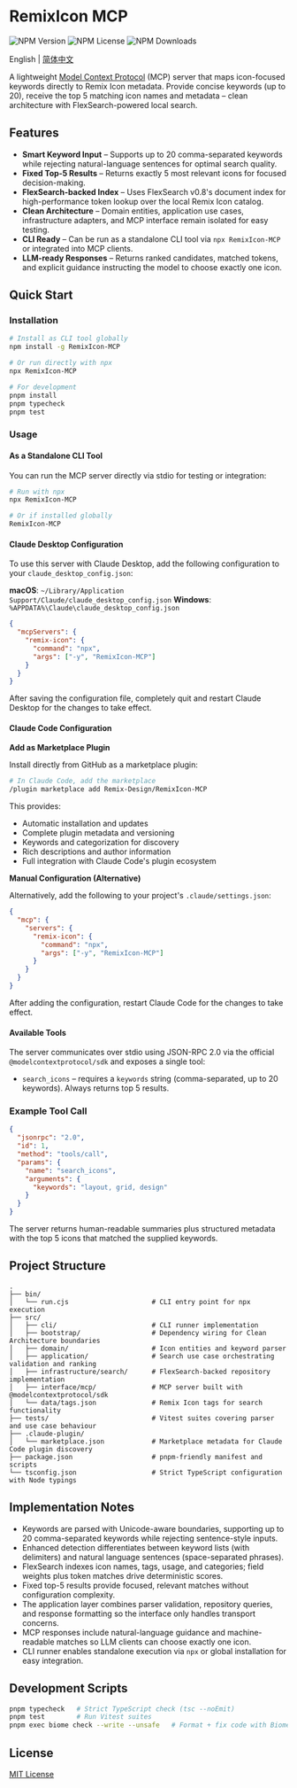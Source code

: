 # RemixIcon MCP

![NPM Version](https://img.shields.io/npm/v/RemixIcon-MCP) ![NPM License](https://img.shields.io/npm/l/RemixIcon-MCP) ![NPM Downloads](https://img.shields.io/npm/dt/RemixIcon-MCP)

English | [简体中文](README.zh-CN.md)

A lightweight [Model Context Protocol](https://modelcontextprotocol.io/) (MCP) server that maps icon-focused keywords directly to Remix Icon metadata. Provide concise keywords (up to 20), receive the top 5 matching icon names and metadata – clean architecture with FlexSearch-powered local search.

## Features

- **Smart Keyword Input** – Supports up to 20 comma-separated keywords while rejecting natural-language sentences for optimal search quality.
- **Fixed Top-5 Results** – Returns exactly 5 most relevant icons for focused decision-making.
- **FlexSearch-backed Index** – Uses FlexSearch v0.8's document index for high-performance token lookup over the local Remix Icon catalog.
- **Clean Architecture** – Domain entities, application use cases, infrastructure adapters, and MCP interface remain isolated for easy testing.
- **CLI Ready** – Can be run as a standalone CLI tool via `npx RemixIcon-MCP` or integrated into MCP clients.
- **LLM-ready Responses** – Returns ranked candidates, matched tokens, and explicit guidance instructing the model to choose exactly one icon.

## Quick Start

### Installation

```bash
# Install as CLI tool globally
npm install -g RemixIcon-MCP

# Or run directly with npx
npx RemixIcon-MCP

# For development
pnpm install
pnpm typecheck
pnpm test
```

### Usage

#### As a Standalone CLI Tool

You can run the MCP server directly via stdio for testing or integration:

```bash
# Run with npx
npx RemixIcon-MCP

# Or if installed globally
RemixIcon-MCP
```

#### Claude Desktop Configuration

To use this server with Claude Desktop, add the following configuration to your `claude_desktop_config.json`:

**macOS**: `~/Library/Application Support/Claude/claude_desktop_config.json`
**Windows**: `%APPDATA%\Claude\claude_desktop_config.json`

```json
{
  "mcpServers": {
    "remix-icon": {
      "command": "npx",
      "args": ["-y", "RemixIcon-MCP"]
    }
  }
}
```

After saving the configuration file, completely quit and restart Claude Desktop for the changes to take effect.

#### Claude Code Configuration

**Add as Marketplace Plugin**

Install directly from GitHub as a marketplace plugin:

```bash
# In Claude Code, add the marketplace
/plugin marketplace add Remix-Design/RemixIcon-MCP
```

This provides:
- Automatic installation and updates
- Complete plugin metadata and versioning
- Keywords and categorization for discovery
- Rich descriptions and author information
- Full integration with Claude Code's plugin ecosystem

**Manual Configuration (Alternative)**

Alternatively, add the following to your project's `.claude/settings.json`:

```json
{
  "mcp": {
    "servers": {
      "remix-icon": {
        "command": "npx",
        "args": ["-y", "RemixIcon-MCP"]
      }
    }
  }
}
```

After adding the configuration, restart Claude Code for the changes to take effect.

#### Available Tools

The server communicates over stdio using JSON-RPC 2.0 via the official `@modelcontextprotocol/sdk` and exposes a single tool:

- `search_icons` – requires a `keywords` string (comma-separated, up to 20 keywords). Always returns top 5 results.

### Example Tool Call

```json
{
  "jsonrpc": "2.0",
  "id": 1,
  "method": "tools/call",
  "params": {
    "name": "search_icons",
    "arguments": {
      "keywords": "layout, grid, design"
    }
  }
}
```

The server returns human-readable summaries plus structured metadata with the top 5 icons that matched the supplied keywords.

## Project Structure

```
.
├── bin/
│   └── run.cjs                     # CLI entry point for npx execution
├── src/
│   ├── cli/                        # CLI runner implementation
│   ├── bootstrap/                  # Dependency wiring for Clean Architecture boundaries
│   ├── domain/                     # Icon entities and keyword parser
│   ├── application/                # Search use case orchestrating validation and ranking
│   ├── infrastructure/search/      # FlexSearch-backed repository implementation
│   ├── interface/mcp/              # MCP server built with @modelcontextprotocol/sdk
│   └── data/tags.json              # Remix Icon tags for search functionality
├── tests/                          # Vitest suites covering parser and use case behaviour
├── .claude-plugin/
│   └── marketplace.json            # Marketplace metadata for Claude Code plugin discovery
├── package.json                    # pnpm-friendly manifest and scripts
└── tsconfig.json                   # Strict TypeScript configuration with Node typings
```

## Implementation Notes

- Keywords are parsed with Unicode-aware boundaries, supporting up to 20 comma-separated keywords while rejecting sentence-style inputs.
- Enhanced detection differentiates between keyword lists (with delimiters) and natural language sentences (space-separated phrases).
- FlexSearch indexes icon names, tags, usage, and categories; field weights plus token matches drive deterministic scores.
- Fixed top-5 results provide focused, relevant matches without configuration complexity.
- The application layer combines parser validation, repository queries, and response formatting so the interface only handles transport concerns.
- MCP responses include natural-language guidance and machine-readable matches so LLM clients can choose exactly one icon.
- CLI runner enables standalone execution via `npx` or global installation for easy integration.

## Development Scripts

```bash
pnpm typecheck   # Strict TypeScript check (tsc --noEmit)
pnpm test        # Run Vitest suites
pnpm exec biome check --write --unsafe   # Format + fix code with Biome
```

## License

[MIT License](LICENSE)
